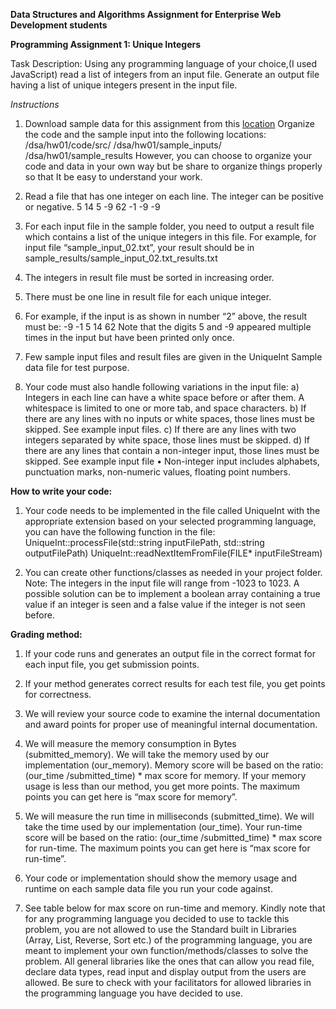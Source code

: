 **Data Structures and Algorithms Assignment for Enterprise Web Development students**

**Programming Assignment 1: Unique Integers**

Task Description: Using any programming language of your choice,(I used JavaScript) read a list of integers
from an input file. Generate an output file having a list of unique integers present in the
input file.

*Instructions*

1) Download sample data for this assignment from this [location](https://drive.google.com/drive/folders/1HBFNtMtSSUahbSCC1X_3VLFVtwPweQ8h)
Organize the code and the sample input into the following locations:
/dsa/hw01/code/src/
/dsa/hw01/sample_inputs/
/dsa/hw01/sample_results
However, you can choose to organize your code and data in your own way but be share to
organize things properly so that It be easy to understand your work.

2) Read a file that has one integer on each line. The integer can be positive or negative.
5
14
5
-9
62
-1
-9
-9

3) For each input file in the sample folder, you need to output a result file which contains a
list of the unique integers in this file. For example, for input file “sample_input_02.txt”,
your result should be in sample_results/sample_input_02.txt_results.txt

4) The integers in result file must be sorted in increasing order.

5) There must be one line in result file for each unique integer.

6) For example, if the input is as shown in number “2” above, the result must be:
-9
-1
5
14
62
Note that the digits 5 and -9 appeared multiple times in the input but have been printed
only once.

7) Few sample input files and result files are given in the UniqueInt Sample data file for test
purpose.

8) Your code must also handle following variations in the input file:
a) Integers in each line can have a white space before or after them. A whitespace is
limited to one or more tab, and space characters.
b) If there are any lines with no inputs or white spaces, those lines must be skipped.
See example input files.
c) If there are any lines with two integers separated by white space, those lines must
be skipped.
d) If there are any lines that contain a non-integer input, those lines must be skipped.
See example input file
• Non-integer input includes alphabets, punctuation marks, non-numeric values,
floating point numbers.

**How to write your code:**

1) Your code needs to be implemented in the file called UniqueInt with the appropriate
extension based on your selected programming language, you can have the following
function in the file:
UniqueInt::processFile(std::string inputFilePath, std::string outputFilePath)
UniqueInt::readNextItemFromFile(FILE* inputFileStream)

2) You can create other functions/classes as needed in your project folder.
Note:
The integers in the input file will range from -1023 to 1023. A possible solution can be to
implement a boolean array containing a true value if an integer is seen and a false value if
the integer is not seen before.

**Grading method:**

1) If your code runs and generates an output file in the correct format for each input file,
you get submission points.

2) If your method generates correct results for each test file, you get points for
correctness.

3) We will review your source code to examine the internal documentation and award
points for proper use of meaningful internal documentation.

4) We will measure the memory consumption in Bytes (submitted_memory). We will take
the memory used by our implementation (our_memory). Memory score will be based on
the ratio: (our_time /submitted_time) * max score for memory. If your memory usage is
less than our method, you get more points. The maximum points you can get here is
“max score for memory”.

5) We will measure the run time in milliseconds (submitted_time). We will take the time
used by our implementation (our_time). Your run-time score will be based on the ratio:
(our_time /submitted_time) * max score for run-time. The maximum points you can get
here is “max score for run-time”.

6) Your code or implementation should show the memory usage and runtime on each
sample data file you run your code against.

7) See table below for max score on run-time and memory.
Kindly note that for any programming language you decided to use to tackle this problem,
you are not allowed to use the Standard built in Libraries (Array, List, Reverse, Sort etc.) of
the programming language, you are meant to implement your own
function/methods/classes to solve the problem. All general libraries like the ones that can
allow you read file, declare data types, read input and display output from the users are
allowed. Be sure to check with your facilitators for allowed libraries in the programming
language you have decided to use.
